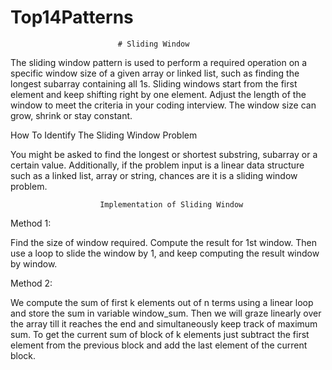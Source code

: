 # Top14Patterns
                            # Sliding Window
The sliding window pattern is used to perform a required operation on a specific window size of a given array or linked list, such as finding the longest subarray containing all 1s. Sliding windows start from the first element and keep shifting right by one element. Adjust the length of the window to meet the criteria in your coding interview. The window size can grow, shrink or stay constant.


How To Identify The Sliding Window Problem

You might be asked to find the longest or shortest substring, subarray or a certain value. Additionally, if the problem input is a linear data structure such as a linked list, array or string, chances are it is a sliding window problem.


                        Implementation of Sliding Window
Method 1: 

Find the size of window required.
Compute the result for 1st window.
Then use a loop to slide the window by 1, and keep computing the result window by window.

Method 2:

We compute the sum of first k elements out of n terms using a linear loop and store the sum in variable window_sum.
Then we will graze linearly over the array till it reaches the end and simultaneously keep track of maximum sum.
To get the current sum of block of k elements just subtract the first element from the previous block and add the last element of the current block.

